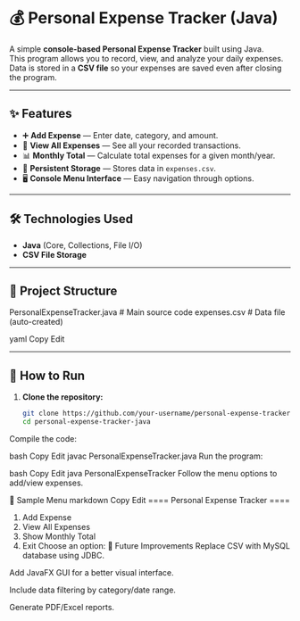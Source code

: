 # 💰 Personal Expense Tracker (Java)

A simple **console-based Personal Expense Tracker** built using Java.  
This program allows you to record, view, and analyze your daily expenses.  
Data is stored in a **CSV file** so your expenses are saved even after closing the program.

---

## ✨ Features
- ➕ **Add Expense** — Enter date, category, and amount.
- 📜 **View All Expenses** — See all your recorded transactions.
- 📊 **Monthly Total** — Calculate total expenses for a given month/year.
- 💾 **Persistent Storage** — Stores data in `expenses.csv`.
- 🖥 **Console Menu Interface** — Easy navigation through options.

---

## 🛠 Technologies Used
- **Java** (Core, Collections, File I/O)
- **CSV File Storage**

---

## 📂 Project Structure
PersonalExpenseTracker.java # Main source code
expenses.csv # Data file (auto-created)

yaml
Copy
Edit

---

## 🚀 How to Run
1. **Clone the repository:**
   ```bash
   git clone https://github.com/your-username/personal-expense-tracker-java.git
   cd personal-expense-tracker-java
Compile the code:

bash
Copy
Edit
javac PersonalExpenseTracker.java
Run the program:

bash
Copy
Edit
java PersonalExpenseTracker
Follow the menu options to add/view expenses.

📌 Sample Menu
markdown
Copy
Edit
==== Personal Expense Tracker ====
1. Add Expense
2. View All Expenses
3. Show Monthly Total
4. Exit
Choose an option:
🔮 Future Improvements
Replace CSV with MySQL database using JDBC.

Add JavaFX GUI for a better visual interface.

Include data filtering by category/date range.

Generate PDF/Excel reports.
